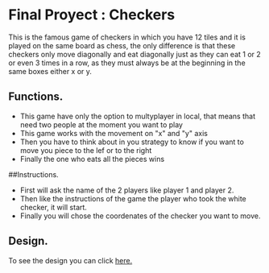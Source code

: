 # Final Proyect : Checkers
This is the famous game of checkers in which you have 12 tiles and it is played on the same board as chess, the only difference is that these checkers only move diagonally and eat diagonally just as they can eat 1 or 2 or even 3 times in a row, as they must always be at the beginning in the same boxes either x or y.

## Functions.
- This game have only the option to multyplayer in local, that means that need two people at the moment you want to play
- This game works with the movement on "x" and "y" axis
- Then you have to think about in you strategy to know if you want to move you piece to the lef or to the right
- Finally the one who eats all the pieces wins

##Instructions.
- First will ask the name of the 2 players like player 1 and player 2.
- Then like the instructions of the game the player who took the white checker, it will start.
- Finally you will chose the coordenates of the checker you want to move.

## Design.
To see the design you can click [here.](https://github.com/Pach0411/C/blob/main/Homework/Finalproyect/185874433_322275179310338_4890635374627291553_n.jpg "here.")
